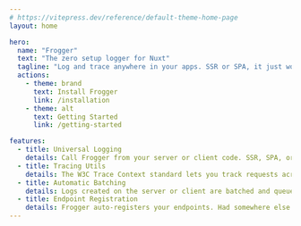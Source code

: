 ```yaml
---
# https://vitepress.dev/reference/default-theme-home-page
layout: home

hero:
  name: "Frogger"
  text: "The zero setup logger for Nuxt"
  tagline: "Log and trace anywhere in your apps. SSR or SPA, it just works."
  actions:
    - theme: brand
      text: Install Frogger
      link: /installation
    - theme: alt
      text: Getting Started
      link: /getting-started

features:
  - title: Universal Logging
    details: Call Frogger from your server or client code. SSR, SPA, or even static sites, it just works.
  - title: Tracing Utils
    details: The W3C Trace Context standard lets you track requests across your app and external services. 
  - title: Automatic Batching
    details: Logs created on the server or client are batched and queued, reducing the load on your server.
  - title: Endpoint Registration
    details: Frogger auto-registers your endpoints. Had somewhere else in mind? Just override it.
---
```


